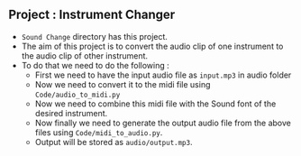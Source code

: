 ## Project : Instrument Changer
- `Sound Change` directory has this project.
- The aim of this project is to convert the audio clip of one instrument to the audio clip of other instrument.
- To do that we need to do the following :
    - First we need to have the input audio file as `input.mp3` in audio folder
    - Now we need to convert it to the midi file using `Code/audio_to_midi.py`
    - Now we need to combine this midi file with the Sound font of the desired instrument.
    - Now finally we need to generate the output audio file from the above files using `Code/midi_to_audio.py`.
    - Output will be stored as `audio/output.mp3`.